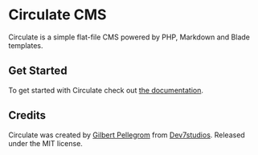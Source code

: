 # Circulate CMS

Circulate is a simple flat-file CMS powered by PHP, Markdown and Blade templates.

## Get Started

To get started with Circulate check out [the documentation](https://circulatecms.com/docs).

## Credits

Circulate was created by [Gilbert Pellegrom](https://gilbitron.me) from [Dev7studios](https://dev7studios.co). Released under the MIT license.